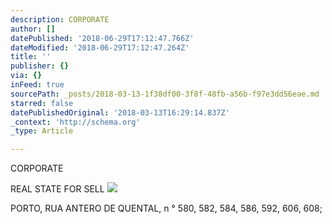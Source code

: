 ```yaml
---
description: CORPORATE
author: []
datePublished: '2018-06-29T17:12:47.766Z'
dateModified: '2018-06-29T17:12:47.264Z'
title: ''
publisher: {}
via: {}
inFeed: true
sourcePath: _posts/2018-03-13-1f38df00-3f8f-48fb-a56b-f97e3dd56eae.md
starred: false
datePublishedOriginal: '2018-03-13T16:29:14.837Z'
_context: 'http://schema.org'
_type: Article

---
```

CORPORATE

REAL STATE FOR SELL
![](https://the-grid-user-content.s3-us-west-2.amazonaws.com/d897f33e-98c4-432f-928b-69be2db0f1d5.jpg)

PORTO, RUA ANTERO DE QUENTAL, n ° 580, 582, 584, 586, 592, 606, 608;